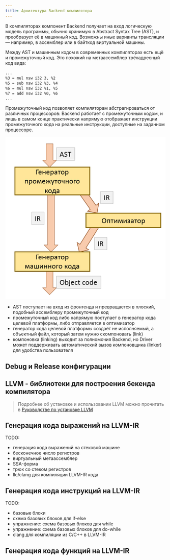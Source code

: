 ```yaml
---
title: Архитектура Backend компилятора
---
```


В компиляторах компонент Backend получает на вход логическую модель программы, обычно хранимую в Abstract Syntax Tree (AST), и преобразует её в машинный код. Возможны иные варианты трансляции &mdash; например, в ассемблер или в байткод виртуальной машины.

Между AST и машинным кодом в современных компиляторах есть ещё и промежуточный код. Это похожий на метаассемблер трёхадресный код вида:

```
...
%3 = mul nsw i32 3, %2
%5 = sub nsw i32 %3, %4
%6 = mul nsw i32 %1, %5
%7 = add nsw i32 %0, %6
...
```

Промежуточный код позволяет компиляторам абстрагироваться от различных процессоров: Backend работает с промежуточным кодом, и лишь в самом конце практически напрямую отображает инструкции промежуточного кода на реальные инструкции, доступные на заданном процессоре.

![Схема](img/backend_architecture.png)

- AST поступает на вход из фронтенда и превращается в плоский, подобный ассемблеру промежуточный код
- промежуточный код либо напрямую поступает в генератор кода целевой платформы, либо отправляется в оптимизатор
- генератор кода целевой платформы создаёт не исполняемый, а объектный файл, который затем нужно скомпоновать (link)
- компоновка (linking) выходит за полномочия Backend, но Driver может поддерживать автоматический вызов компоновщика (linker) для удобства пользователя

## Debug и Release конфигурации

## LLVM - библиотеки для построения бекенда компилятора

>Подробнее об установке и использовании LLVM можно прочитать в [Руководстве по установке LLVM](/compilers/llvm_setup)

## Генерация кода выражений на LLVM-IR

TODO:

- генерация кода выражений на стековой машине
- бесконечное число регистров
- виртуальный метаассемблер
- SSA-форма
- трюк со стеком регистров
- llc/clang для компиляции LLVM-IR кода

## Генерация кода инструкций на LLVM-IR

TODO:

- базовые блоки
- схема базовых блоков для if-else
- упражнение: схема базовых блоков для while
- упражнение: схема базовых блоков для do-while
- clang для компиляции из C/C++ в LLVM-IR

## Генерация кода функций на LLVM-IR
